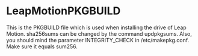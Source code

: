 # LeapMotionPKGBUILD
This is the PKGBUILD file which is used when installing the drive of 
Leap Motion. sha256sums can be changed by the command updpkgsums. Also, 
you should mind the parameter INTEGRITY_CHECK in /etc/makepkg.conf. Make 
sure it equals sum256.
